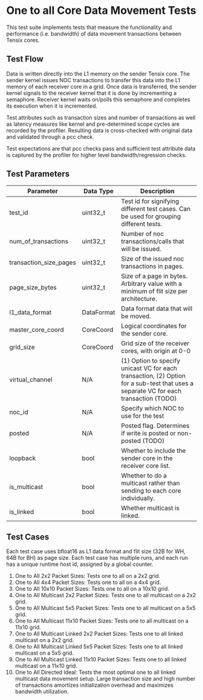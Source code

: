 # One to all Core Data Movement Tests

This test suite implements tests that measure the functionality and performance (i.e. bandwidth) of data movement transactions between Tensix cores.

## Test Flow
Data is written directly into the L1 memory on the sender Tensix core. The sender kernel issues NOC transactions to transfer this data into the L1 memory of each receiver core in a grid. Once data is transferred, the sender kernel signals to the receiver kernel that it is done by incrementing a semaphore. Receiver kernel waits on/polls this semaphore and completes its execution when it is incremented.

Test attributes such as transaction sizes and number of transactions as well as latency measures like kernel and pre-determined scope cycles are recorded by the profiler. Resulting data is cross-checked with original data and validated through a pcc check.

Test expectations are that pcc checks pass and sufficient test attribute data is captured by the profiler for higher level bandwidth/regression checks.

## Test Parameters
| Parameter                 | Data Type             | Description |
| ------------------------- | --------------------- | ----------- |
| test_id                   | uint32_t              | Test id for signifying different test cases. Can be used for grouping different tests. |
| num_of_transactions       | uint32_t              | Number of noc transactions/calls that will be issued. |
| transaction_size_pages    | uint32_t              | Size of the issued noc transactions in pages. |
| page_size_bytes           | uint32_t              | Size of a page in bytes. Arbitrary value with a minimum of flit size per architecture. |
| l1_data_format            | DataFormat            | Data format data that will be moved. |
| master_core_coord         | CoreCoord             | Logical coordinates for the sender core. |
| grid_size                 | CoreCoord             | Grid size of the receiver cores, with origin at 0-0 |
| virtual_channel           | N/A                   | (1) Option to specify unicast VC for each transaction, (2) Option for a sub-test that uses a separate VC for each transaction (TODO)|
| noc_id                    | N/A                   | Specify which NOC to use for the test |
| posted                    | N/A                   | Posted flag. Determines if write is posted or non-posted (TODO) |
| loopback                  | bool                  | Whether to include the sender core in the receiver core list. |
| is_multicast              | bool                  | Whether to do a multicast rather than sending to each core individually. |
| is_linked                 | bool                  | Whether multicast is linked. |

## Test Cases
Each test case uses bfloat16 as L1 data format and flit size (32B for WH, 64B for BH) as page size.
Each test case has multiple runs, and each run has a unique runtime host id, assigned by a global counter.

1. One to All 2x2 Packet Sizes: Tests one to all on a 2x2 grid.
2. One to All 4x4 Packet Sizes: Tests one to all on a 4x4 grid.
3. One to All 10x10 Packet Sizes: Tests one to all on a 10x10 grid.
4. One to All Multicast 2x2 Packet Sizes: Tests one to all multicast on a 2x2 grid.
5. One to All Multicast 5x5 Packet Sizes: Tests one to all multicast on a 5x5 grid.
6. One to All Multicast 11x10 Packet Sizes: Tests one to all multicast on a 11x10 grid.
7. One to All Multicast Linked 2x2 Packet Sizes: Tests one to all linked multicast on a 2x2 grid.
8. One to All Multicast Linked 5x5 Packet Sizes: Tests one to all linked multicast on a 5x5 grid.
9. One to All Multicast Linked 11x10 Packet Sizes: Tests one to all linked multicast on a 11x10 grid.
10. One to All Directed Ideal: Tests the most optimal one to all linked multicast data movement setup. Large transaction size and high number of transactions amortizes initialization overhead and maximizes bandwidth utilization.
